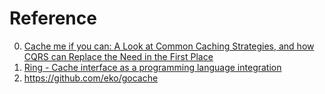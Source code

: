 # Reference

0. [Cache me if you can: A Look at Common Caching Strategies, and how CQRS can Replace the Need in the First Place](https://medium.com/ssense-tech/cache-me-if-you-can-a-look-at-common-caching-strategies-and-how-cqrs-can-replace-the-need-in-the-65ec2b76e9e)
0. [Ring - Cache interface as a programming language integration](https://ring-cache.readthedocs.io/en/stable/)
0. https://github.com/eko/gocache

